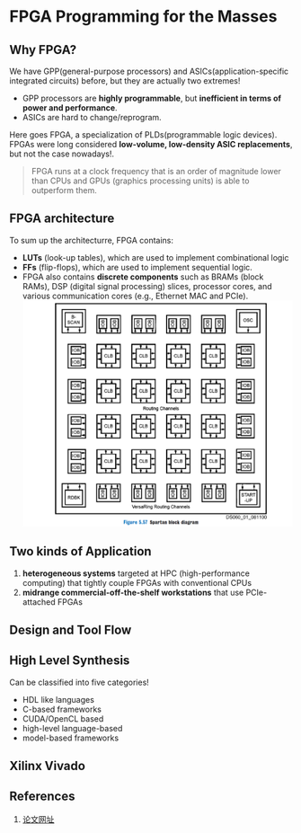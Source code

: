 # FPGA Programming for the Masses
## Why FPGA? 
We have GPP(general-purpose processors) and ASICs(application-specific integrated circuits) before, but they are actually two extremes!   
* GPP processors are **highly programmable**, but **inefficient in terms of power and performance**.  
* ASICs are hard to change/reprogram.     

Here goes FPGA, a specialization of PLDs(programmable logic devices). FPGAs were long considered **low-volume, low-density ASIC replacements**, but not the case nowadays!. 
> FPGA runs at a clock frequency that is an order of magnitude lower than CPUs and GPUs (graphics processing units) is able to outperform them.

## FPGA architecture  
To sum up the architecturre, FPGA contains:  
* **LUTs** (look-up tables), which are used to implement combinational logic
* **FFs** (flip-flops), which are used to implement sequential logic. 
* FPGA also contains **discrete components** such as BRAMs (block RAMs), DSP (digital signal processing) slices, processor cores, and various communication cores (e.g., Ethernet MAC and PCIe).  
![](../png/Spartan.png)  

## Two kinds of Application 
1. **heterogeneous systems** targeted at HPC (high-performance computing) that tightly couple FPGAs with conventional CPUs
2. **midrange commercial-off-the-shelf workstations** that use PCIe-attached FPGAs

## Design and Tool Flow

## High Level Synthesis
Can be classified into five categories!  
* HDL like languages
* C-based frameworks
* CUDA/OpenCL based
* high-level language-based
* model-based frameworks

## Xilinx Vivado  


## References  
1. [论文网址](https://queue.acm.org/detail.cfm?id=2443836)